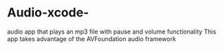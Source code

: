 # Audio-xcode-
audio app that plays an mp3 file with pause and volume functionality
This app takes advantage of the AVFoundation audio framework
